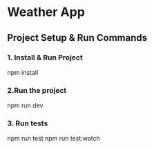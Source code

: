# Weather App

## Project Setup & Run Commands

### 1. Install & Run Project
npm install
### 2.Run the project
npm run dev
### 3. Run tests
npm run test
npm run test:watch
